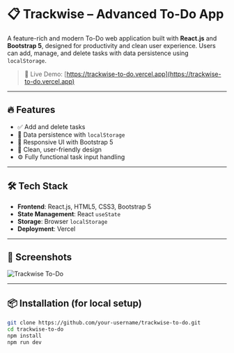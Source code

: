 # 📋 Trackwise – Advanced To-Do App

A feature-rich and modern To-Do web application built with **React.js** and **Bootstrap 5**, designed for productivity and clean user experience. Users can add, manage, and delete tasks with data persistence using `localStorage`.

> 🚀 Live Demo: [https://trackwise-to-do.vercel.app](https://trackwise-to-do.vercel.app)

---

## 🔥 Features

- ✅ Add and delete tasks
- 💾 Data persistence with `localStorage`
- 🎯 Responsive UI with Bootstrap 5
- 🎨 Clean, user-friendly design
- ⚙️ Fully functional task input handling

---

## 🛠 Tech Stack

- **Frontend**: React.js, HTML5, CSS3, Bootstrap 5
- **State Management**: React `useState`
- **Storage**: Browser `localStorage`
- **Deployment**: Vercel

---

## 📸 Screenshots

![Trackwise To-Do](https://your-screenshot-link-if-any.com)

---

## 📦 Installation (for local setup)

```bash
git clone https://github.com/your-username/trackwise-to-do.git
cd trackwise-to-do
npm install
npm run dev
